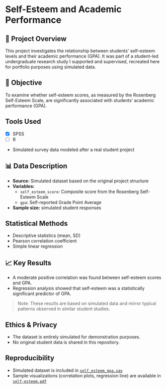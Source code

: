 # Self-Esteem and Academic Performance

## 📌 Project Overview
This project investigates the relationship between students' self-esteem levels and their academic performance (GPA). It was part of a student-led undergraduate research study I supported and supervised, recreated here for portfolio purposes using simulated data.

## 🎯 Objective
To examine whether self-esteem scores, as measured by the Rosenberg Self-Esteem Scale, are significantly associated with students’ academic performance (GPA).

##  Tools Used
- [x] SPSS  
- [ ] R  
- Simulated survey data modeled after a real student project

## 📊 Data Description
- **Source:** Simulated dataset based on the original project structure
- **Variables:**
  - `self_esteem_score`: Composite score from the Rosenberg Self-Esteem Scale
  - `gpa`: Self-reported Grade Point Average
- **Sample size:**  simulated student responses

##  Statistical Methods
- Descriptive statistics (mean, SD)
- Pearson correlation coefficient
- Simple linear regression

## 📈 Key Results
- A moderate positive correlation was found between self-esteem scores and GPA.
- Regression analysis showed that self-esteem was a statistically significant predictor of GPA.

> Note: These results are based on simulated data and mirror typical patterns observed in similar student studies.

##  Ethics & Privacy
- The dataset is entirely simulated for demonstration purposes.
- No original student data is shared in this repository.

##  Reproducibility
- Simulated dataset is included in [`self_esteem_gpa.sav`](https://github.com/RoniF-pixel/Student-Projects-Portfolio/blob/main/self-esteem-academic-performance/self-esteem.sav)
- Sample visualizations (correlation plots, regression line) are available in [`self-esteem.pdf`](https://github.com/RoniF-pixel/Student-Projects-Portfolio/blob/main/self-esteem-academic-performance/selfesteem.pdf)

